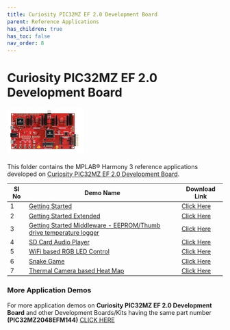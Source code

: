 ```yaml
---
title: Curiosity PIC32MZ EF 2.0 Development Board
parent: Reference Applications
has_children: true
has_toc: false
nav_order: 8
---
```

# Curiosity PIC32MZ EF 2.0 Development Board
<h4 align="left"> <img src = "image.jpg"> </h4>


This folder contains the MPLAB® Harmony 3 reference applications developed on [Curiosity PIC32MZ EF 2.0 Development Board](https://www.microchip.com/Developmenttools/ProductDetails/DM320209).

|SI No| Demo Name | Download Link |
| --- | --- | -- |
| 1 | [Getting Started](./pic32mzef_getting_started/readme.md) | [Click Here](https://github.com/Microchip-MPLAB-Harmony/reference_apps/releases/latest/download/pic32mzef_getting_started.zip) |
| 2 | [Getting Started Extended](./getting_started_ext/readme.md) | [Click Here](https://github.com/Microchip-MPLAB-Harmony/reference_apps/releases/latest/download/getting_started_ext.zip) |
| 3 | [Getting Started Middleware - EEPROM/Thumb drive temperature logger](./getting_started_middleware/readme.md) | [Click Here](https://github.com/Microchip-MPLAB-Harmony/reference_apps/releases/latest/download/getting_started_middleware.zip) |
| 4 | [SD Card Audio Player](./sdcard_player/readme.md) | [Click Here](https://github.com/Microchip-MPLAB-Harmony/reference_apps/releases/latest/download/sdcard_player.zip) |
| 5 | [WiFi based RGB LED Control](./wifi_rgb_easy_configuration/readme.md) | [Click Here](https://github.com/Microchip-MPLAB-Harmony/reference_apps/releases/latest/download/wifi_rgb_easy_configuration.zip) |
| 6 | [Snake Game](./snake_game/readme.md) | [Click Here](https://github.com/Microchip-MPLAB-Harmony/reference_apps/releases/latest/download/snake_game.zip) |
| 7 | [Thermal Camera based Heat Map](./pic32mzef_thermal_camera_heat_map/readme.md) | [Click Here](https://github.com/Microchip-MPLAB-Harmony/reference_apps/releases/latest/download/pic32mzef_thermal_camera_heat_map.zip) |

### More Application Demos

For more application demos on **Curiosity PIC32MZ EF 2.0 Development Board** and other Development Boards/Kits having the same part number **(PIC32MZ2048EFM144)** <a href="https://mplab-discover.microchip.com/v1/itemtype/com.microchip.ide.project?s0=PIC32MZ2048EFM144" target="_blank"> CLICK HERE </a>
